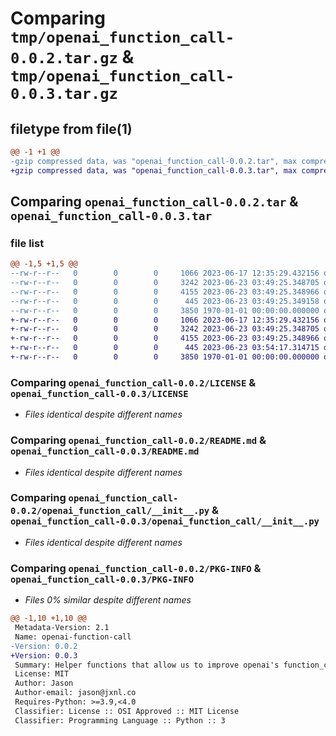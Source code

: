 # Comparing `tmp/openai_function_call-0.0.2.tar.gz` & `tmp/openai_function_call-0.0.3.tar.gz`

## filetype from file(1)

```diff
@@ -1 +1 @@
-gzip compressed data, was "openai_function_call-0.0.2.tar", max compression
+gzip compressed data, was "openai_function_call-0.0.3.tar", max compression
```

## Comparing `openai_function_call-0.0.2.tar` & `openai_function_call-0.0.3.tar`

### file list

```diff
@@ -1,5 +1,5 @@
--rw-r--r--   0        0        0     1066 2023-06-17 12:35:29.432156 openai_function_call-0.0.2/LICENSE
--rw-r--r--   0        0        0     3242 2023-06-23 03:49:25.348705 openai_function_call-0.0.2/README.md
--rw-r--r--   0        0        0     4155 2023-06-23 03:49:25.348966 openai_function_call-0.0.2/openai_function_call/__init__.py
--rw-r--r--   0        0        0      445 2023-06-23 03:49:25.349158 openai_function_call-0.0.2/pyproject.toml
--rw-r--r--   0        0        0     3850 1970-01-01 00:00:00.000000 openai_function_call-0.0.2/PKG-INFO
+-rw-r--r--   0        0        0     1066 2023-06-17 12:35:29.432156 openai_function_call-0.0.3/LICENSE
+-rw-r--r--   0        0        0     3242 2023-06-23 03:49:25.348705 openai_function_call-0.0.3/README.md
+-rw-r--r--   0        0        0     4155 2023-06-23 03:49:25.348966 openai_function_call-0.0.3/openai_function_call/__init__.py
+-rw-r--r--   0        0        0      445 2023-06-23 03:54:17.314715 openai_function_call-0.0.3/pyproject.toml
+-rw-r--r--   0        0        0     3850 1970-01-01 00:00:00.000000 openai_function_call-0.0.3/PKG-INFO
```

### Comparing `openai_function_call-0.0.2/LICENSE` & `openai_function_call-0.0.3/LICENSE`

 * *Files identical despite different names*

### Comparing `openai_function_call-0.0.2/README.md` & `openai_function_call-0.0.3/README.md`

 * *Files identical despite different names*

### Comparing `openai_function_call-0.0.2/openai_function_call/__init__.py` & `openai_function_call-0.0.3/openai_function_call/__init__.py`

 * *Files identical despite different names*

### Comparing `openai_function_call-0.0.2/PKG-INFO` & `openai_function_call-0.0.3/PKG-INFO`

 * *Files 0% similar despite different names*

```diff
@@ -1,10 +1,10 @@
 Metadata-Version: 2.1
 Name: openai-function-call
-Version: 0.0.2
+Version: 0.0.3
 Summary: Helper functions that allow us to improve openai's function_call ergonomics
 License: MIT
 Author: Jason
 Author-email: jason@jxnl.co
 Requires-Python: >=3.9,<4.0
 Classifier: License :: OSI Approved :: MIT License
 Classifier: Programming Language :: Python :: 3
```

